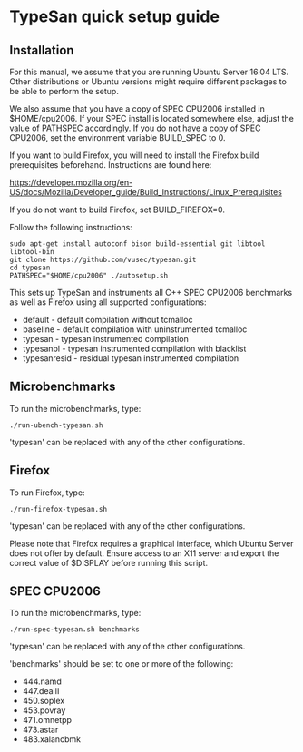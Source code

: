 TypeSan quick setup guide
=========================

Installation
------------

For this manual, we assume that you are running Ubuntu Server 16.04 LTS.
Other distributions or Ubuntu versions might require different packages
to be able to perform the setup.

We also assume that you have a copy of SPEC CPU2006 installed in $HOME/cpu2006.
If your SPEC install is located somewhere else, adjust the value of PATHSPEC
accordingly. If you do not have a copy of SPEC CPU2006, set the environment
variable BUILD_SPEC to 0.

If you want to build Firefox, you will need to install the Firefox build
prerequisites beforehand. Instructions are found here:

https://developer.mozilla.org/en-US/docs/Mozilla/Developer_guide/Build_Instructions/Linux_Prerequisites

If you do not want to build Firefox, set BUILD_FIREFOX=0.

Follow the following instructions:

    sudo apt-get install autoconf bison build-essential git libtool libtool-bin
    git clone https://github.com/vusec/typesan.git
    cd typesan
    PATHSPEC="$HOME/cpu2006" ./autosetup.sh

This sets up TypeSan and instruments all C++ SPEC CPU2006 benchmarks
as well as Firefox using all supported configurations:

* default - default compilation without tcmalloc
* baseline - default compilation with uninstrumented tcmalloc
* typesan - typesan instrumented compilation
* typesanbl - typesan instrumented compilation with blacklist
* typesanresid - residual typesan instrumented compilation


Microbenchmarks
---------------

To run the microbenchmarks, type:

    ./run-ubench-typesan.sh

'typesan' can be replaced with any of the other configurations.


Firefox
-------

To run Firefox, type:

    ./run-firefox-typesan.sh

'typesan' can be replaced with any of the other configurations.

Please note that Firefox requires a graphical interface, which Ubuntu Server
does not offer by default. Ensure access to an X11 server and export
the correct value of $DISPLAY before running this script.


SPEC CPU2006
------------

To run the microbenchmarks, type:

    ./run-spec-typesan.sh benchmarks

'typesan' can be replaced with any of the other configurations.

'benchmarks' should be set to one or more of the following:

* 444.namd
* 447.dealII
* 450.soplex
* 453.povray
* 471.omnetpp
* 473.astar
* 483.xalancbmk
